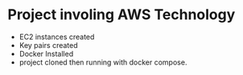 # Project involing AWS Technology
- EC2 instances created 
- Key pairs created
- Docker Installed 
- project cloned then running with docker compose.
